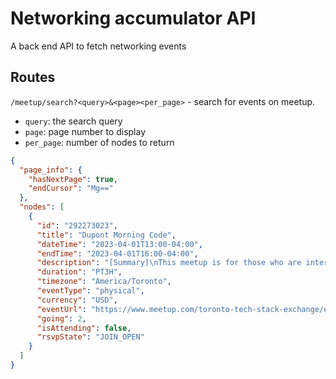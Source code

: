 # Networking accumulator API

A back end API to fetch networking events

## Routes

`/meetup/search?<query>&<page><per_page>` - search for events on meetup.

- `query`: the search query
- `page`: page number to display
- `per_page`: number of nodes to return

```json
{
  "page_info": {
    "hasNextPage": true,
    "endCursor": "Mg=="
  },
  "nodes": [
    {
      "id": "292273023",
      "title": "Dupont Morning Code",
      "dateTime": "2023-04-01T13:00-04:00",
      "endTime": "2023-04-01T16:00-04:00",
      "description": "[Summary]\nThis meetup is for those who are interested in code, web development, design, cloud, or AI. All levels are welcome, so feel free to bring your laptop and discuss what you are working on or what you are learning. You can share your projects and ideas with other participants freely. There are outlets and WiFi, drinks are about $5 for tea, they take card only.\n\n[Price]\nAttendance is FREE. But you need to buy something from the venue.",
      "duration": "PT3H",
      "timezone": "America/Toronto",
      "eventType": "physical",
      "currency": "USD",
      "eventUrl": "https://www.meetup.com/toronto-tech-stack-exchange/events/292273023",
      "going": 2,
      "isAttending": false,
      "rsvpState": "JOIN_OPEN"
    }
  ]
}
```
